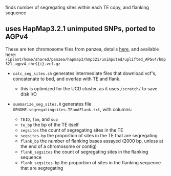 finds number of segregating sites within each TE copy, and flanking sequence

## uses HapMap3.2.1 unimputed SNPs, ported to AGPv4

These are ten chromosome files from panzea, details [here](http://cbsusrv04.tc.cornell.edu/users/panzea/filegateway.aspx?category=Genotypes), and available here: `/iplant/home/shared/panzea/hapmap3/hmp321/unimputed/uplifted_APGv4/hmp321_agpv4_chr${i}.vcf.gz`

- `calc_seg_sites.sh` generates intermediate files that download vcf's, concatenate to bed, and overlap with TE and flank.
  - this is optimized for the UCD cluster, as it uses `/scratch/` to save disk I/O

- `summarize_seg_sites.R` generates file `GENOME.segregatingsites.TEandFlank.txt`, with columns:
  - `TEID`, `fam`, and `sup`
  - `te_bp` the bp of the TE itself
  - `segsites` the count of segregating sites in the TE
  - `segsites.bp` the proportion of sites in the TE that are segregating
  - `flank_bp` the number of flanking bases assayed (2000 bp, unless at the end of a chromosome or contig)
  - `flank_segsites` the count of segregating sites in the flanking sequence
  - `flank_segsites.bp` the proportion of sites in the flanking sequence that are segregating

